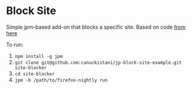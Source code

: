 # Block Site

Simple jpm-based add-on that blocks a specific site. Based on code [from here](https://groups.google.com/forum/#!topic/mozilla-labs-jetpack/PU4Hb9JdmJw)

To run:

1. `npm install -g jpm`
2. `git clone git@github.com:canuckistani/jp-block-site-example.git site-blocker`
3. `cd site-blocker` 
4. `jpm -b /path/to/firefox-nightly run`



